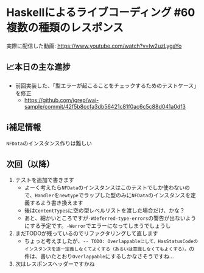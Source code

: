 # Haskellによるライブコーディング #60 複数の種類のレスポンス

実際に配信した動画: <https://www.youtube.com/watch?v=lw2uzLygaYo>

## 📈本日の主な進捗

- 前回実装した、「型エラーが起こることをチェックするためのテストケース」を修正
    - <https://github.com/igrep/wai-sample/commit/42f5b8ccfa3db56421c81f0ac6c5c88d041a0df3>

## ℹ️補足情報

`NFData`のインスタンス作りは難しい

## 次回（以降）

1. テストを追加で書きます
    - よーく考えたら`NFData`のインスタンスはこのテストでしか使わないので、`Handler`を`newtype`でラップした型のみに`NFData`のインスタンスを定義するよう書き換えます
    - 後は`ContentTypes`に空の型レベルリストを渡した場合だけ、かな？
    - あと、細かいところですが`-Wdeferred-type-errors`の警告が出ないようにする予定です。`-Werror`でエラーになってしまうでしょうし
1. まだTODOが残っているのでリファクタリングして直します
    - ちょっと考えましたが、`-- TODO: Overlappableにして、HasStatusCodeのインスタンスを逐一定義しなくてよくする（あるいは意識しなくてもよくする）。`の件は、書いたとおり`Overlappable`にするしかなさそうですね...
1. 次はレスポンスヘッダーですかね
